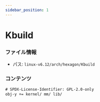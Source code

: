 ```yaml
---
sidebar_position: 1
---
```

# Kbuild

### ファイル情報

- パス: `linux-v6.12/arch/hexagon/Kbuild`

### コンテンツ

```txt
# SPDX-License-Identifier: GPL-2.0-only
obj-y += kernel/ mm/ lib/

```
